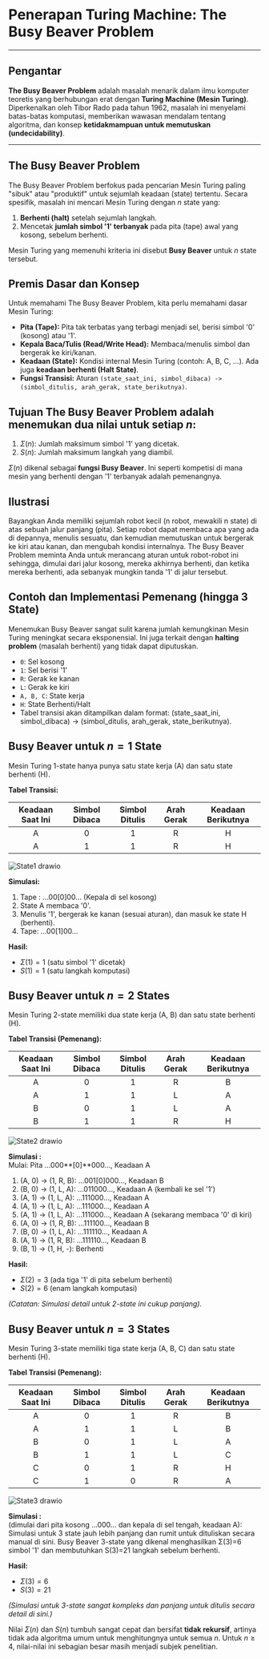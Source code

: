 # Penerapan Turing Machine: The Busy Beaver Problem

---

## Pengantar
**The Busy Beaver Problem** adalah masalah menarik dalam ilmu komputer teoretis yang berhubungan erat dengan **Turing Machine (Mesin Turing)**. Diperkenalkan oleh Tibor Rado pada tahun 1962, masalah ini menyelami batas-batas komputasi, memberikan wawasan mendalam tentang algoritma, dan konsep **ketidakmampuan untuk memutuskan (undecidability)**.

---

## The Busy Beaver Problem
The Busy Beaver Problem berfokus pada pencarian Mesin Turing paling "sibuk" atau "produktif" untuk sejumlah keadaan (state) tertentu. Secara spesifik, masalah ini mencari Mesin Turing dengan $n$ state yang:
1.  **Berhenti (halt)** setelah sejumlah langkah.
2.  Mencetak **jumlah simbol '1' terbanyak** pada pita (tape) awal yang kosong, sebelum berhenti.

Mesin Turing yang memenuhi kriteria ini disebut **Busy Beaver** untuk $n$ state tersebut.

## Premis Dasar dan Konsep
Untuk memahami The Busy Beaver Problem, kita perlu memahami dasar Mesin Turing:
* **Pita (Tape):** Pita tak terbatas yang terbagi menjadi sel, berisi simbol '0' (kosong) atau '1'.
* **Kepala Baca/Tulis (Read/Write Head):** Membaca/menulis simbol dan bergerak ke kiri/kanan.
* **Keadaan (State):** Kondisi internal Mesin Turing (contoh: A, B, C, ...). Ada juga **keadaan berhenti (Halt State)**.
* **Fungsi Transisi:** Aturan `(state_saat_ini, simbol_dibaca) -> (simbol_ditulis, arah_gerak, state_berikutnya)`.

## Tujuan The Busy Beaver Problem adalah menemukan dua nilai untuk setiap $n$:
1.  $\Sigma(n)$: Jumlah maksimum simbol '1' yang dicetak.
2.  $S(n)$: Jumlah maksimum langkah yang diambil.

$\Sigma(n)$ dikenal sebagai **fungsi Busy Beaver**. Ini seperti kompetisi di mana mesin yang berhenti dengan '1' terbanyak adalah pemenangnya.

## Ilustrasi
Bayangkan Anda memiliki sejumlah robot kecil (n robot, mewakili n state) di atas sebuah jalur panjang (pita). Setiap robot dapat membaca apa yang ada di depannya, menulis sesuatu, dan kemudian memutuskan untuk bergerak ke kiri atau kanan, dan mengubah kondisi internalnya. The Busy Beaver Problem meminta Anda untuk merancang aturan untuk robot-robot ini sehingga, dimulai dari jalur kosong, mereka akhirnya berhenti, dan ketika mereka berhenti, ada sebanyak mungkin tanda '1' di jalur tersebut.

## Contoh dan Implementasi Pemenang (hingga 3 State)

Menemukan Busy Beaver sangat sulit karena jumlah kemungkinan Mesin Turing meningkat secara eksponensial. Ini juga terkait dengan **halting problem** (masalah berhenti) yang tidak dapat diputuskan.

* `0`: Sel kosong
* `1`: Sel berisi '1'
* `R`: Gerak ke kanan
* `L`: Gerak ke kiri
* `A, B, C`: State kerja
* `H`: State Berhenti/Halt
* Tabel transisi akan ditampilkan dalam format: (state_saat_ini, simbol_dibaca) → (simbol_ditulis, arah_gerak, state_berikutnya).

## Busy Beaver untuk $n=1$ State
Mesin Turing 1-state hanya punya satu state kerja (A) dan satu state berhenti (H).

**Tabel Transisi:**

| Keadaan Saat Ini | Simbol Dibaca | Simbol Ditulis | Arah Gerak | Keadaan Berikutnya |
| :--------------: | :------------: | :-------------: | :----------: | :----------------: |
|        A         |       0        |        1        |      R       |          H         |
|        A         |       1        |        1        |      R       |          H         |

![State1 drawio](https://github.com/user-attachments/assets/7ba10203-bb08-4e00-bcc3-dfc6f7fc19e6)

**Simulasi:**
1. Tape : ...00[0]00... (Kepala di sel kosong)
2. State A membaca '0'.
3. Menulis '1', bergerak ke kanan (sesuai aturan), dan masuk ke state H (berhenti).
4. Tape: ...00[1]00...
   
**Hasil:**
* $\Sigma(1) = 1$  (satu simbol '1' dicetak)
* $S(1) = 1$ (satu langkah komputasi)

## Busy Beaver untuk $n=2$ States
Mesin Turing 2-state memiliki dua state kerja (A, B) dan satu state berhenti (H).

**Tabel Transisi (Pemenang):**

| Keadaan Saat Ini | Simbol Dibaca | Simbol Ditulis | Arah Gerak | Keadaan Berikutnya |
| :--------------: | :------------: | :-------------: | :----------: | :----------------: |
|        A         |       0        |        1        |      R       |          B         |
|        A         |       1        |        1        |      L       |          A         |
|        B         |       0        |        1        |      L       |          A         |
|        B         |       1        |        1        |      R       |          H         |


![State2 drawio](https://github.com/user-attachments/assets/83c7d4e4-d358-4c4b-9339-4c91144af877)

**Simulasi :** <br>
Mulai: Pita ...000**[0]**000..., Keadaan A
1. (A, 0) → (1, R, B): ...001\[0]000..., Keadaan B
2. (B, 0) → (1, L, A): ...011000..., Keadaan A (kembali ke sel '1')
3. (A, 1) → (1, L, A): ...111000..., Keadaan A
4. (A, 1) → (1, L, A): ...111000..., Keadaan A
5. (A, 1) → (1, L, A): ...111000..., Keadaan A (sekarang membaca '0' di kiri)
6. (A, 0) → (1, R, B): ...111100..., Keadaan B
7. (B, 0) → (1, L, A): ...111110..., Keadaan A
8. (A, 1) → (1, R, B): ...111110..., Keadaan B
9. (B, 1) → (1, H, -): Berhenti

**Hasil:**
* $\Sigma(2) = 3$ (ada tiga '1' di pita sebelum berhenti)
* $S(2) = 6$ (enam langkah komputasi)

*(Catatan: Simulasi detail untuk 2-state ini cukup panjang).*

## Busy Beaver untuk $n=3$ States
Mesin Turing 3-state memiliki tiga state kerja (A, B, C) dan satu state berhenti (H).

**Tabel Transisi (Pemenang):**

| Keadaan Saat Ini | Simbol Dibaca | Simbol Ditulis | Arah Gerak | Keadaan Berikutnya |
| :--------------: | :------------: | :-------------: | :----------: | :----------------: |
|        A         |       0        |        1        |      R       |          B         |
|        A         |       1        |        1        |      L       |          B         |
|        B         |       0        |        1        |      L       |          A         |
|        B         |       1        |        1        |      L       |          C         |
|        C         |       0        |        1        |      R       |          H         |
|        C         |       1        |        0        |      R       |          A         |

![State3 drawio](https://github.com/user-attachments/assets/a00a3282-501a-4535-a223-9fe37437746d)

**Simulasi :** <br>
(dimulai dari pita kosong ...000... dan kepala di sel tengah, keadaan A): <br>
Simulasi untuk 3 state jauh lebih panjang dan rumit untuk dituliskan secara manual di sini. Busy Beaver 3-state yang dikenal menghasilkan Σ(3)=6 simbol '1' dan membutuhkan S(3)=21 langkah sebelum berhenti.

**Hasil:**
* $\Sigma(3) = 6$
* $S(3) = 21$

*(Simulasi untuk 3-state sangat kompleks dan panjang untuk ditulis secara detail di sini.)*

Nilai $\Sigma(n)$ dan $S(n)$ tumbuh sangat cepat dan bersifat **tidak rekursif**, artinya tidak ada algoritma umum untuk menghitungnya untuk semua $n$. Untuk $n \ge 4$, nilai-nilai ini sebagian besar masih menjadi subjek penelitian.

